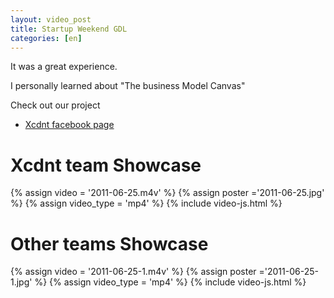 ```yaml
---
layout: video_post
title: Startup Weekend GDL
categories: [en]
---
```



It was a great experience.

I personally learned about "The business Model Canvas"

Check out our project

* [Xcdnt facebook page](http://www.facebook.com/xcdnt)

# Xcdnt team Showcase
{% assign video = '2011-06-25.m4v' %}
{% assign poster ='2011-06-25.jpg' %}
{% assign video_type = 'mp4' %}
{% include video-js.html %}

# Other teams Showcase
{% assign video = '2011-06-25-1.m4v' %}
{% assign poster ='2011-06-25-1.jpg' %}
{% assign video_type = 'mp4' %}
{% include video-js.html %}




